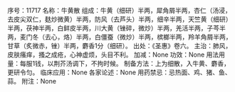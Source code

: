 序号：11717
名称：牛黄散
组成：牛黄（细研）半两，犀角屑半两，杏仁（汤浸，去皮尖双仁，麸炒微黄）半两，防风（去芦头）半两，细辛半两，天竺黄（细研）半两，茯神半两，白鲜皮半两，川大黄（锉碎，微炒）半两，羌活半两，子芩半两，麦门冬（去心，烙）半两，白僵蚕（微炒）半两，槟榔半两，羚羊角屑半两，甘草（炙微赤，锉）半两，麝香1分（细研）。
出处：《圣惠》卷六。
主治：肺风，皮肤瘙痒，搔之成疮，心神虚烦，头目不利。
加减：None
功效：None
用法用量：每服1钱，以荆芥汤调下，不拘时候。
制备方法：上为细散，入牛黄、麝香，更研令匀。
临床应用：None
各家论述：None
用药禁忌：忌热面、鸡、猪、鱼、蒜。
附注：None
